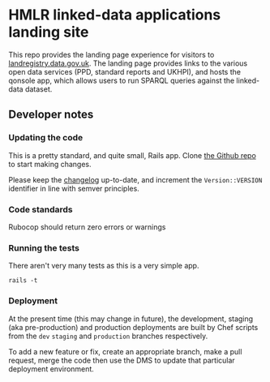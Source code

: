 # HMLR linked-data applications landing site

This repo provides the landing page experience for visitors
to [landregistry.data.gov.uk](http://landregistry.data.gov.uk).
The landing page provides links to the various open data services
(PPD, standard reports and UKHPI), and hosts the qonsole app, which
allows users to run SPARQL queries against the linked-data dataset.

## Developer notes

### Updating the code

This is a pretty standard, and quite small, Rails app. Clone
[the Github repo](https://github.com/epimorphics/lr-landing)
to start making changes.

Please keep the [changelog](CHANGELOG.md) up-to-date, and
increment the `Version::VERSION` identifier in line with
semver principles.

### Code standards

Rubocop should return zero errors or warnings

### Running the tests

There aren't very many tests as this is a very simple app.

    rails -t

### Deployment

At the present time (this may change in future), the development,
staging (aka pre-production) and production deployments are
built by Chef scripts from the `dev` `staging` and `production`
branches respectively.

To add a new feature or fix, create an appropriate branch,
make a pull request, merge the code then use the DMS to update
that particular deployment environment.
